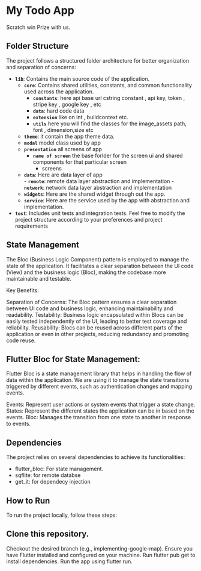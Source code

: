 # My Todo App

Scratch win Prize with us.


## Folder Structure
The project follows a structured folder architecture for better organization and separation of concerns:

- **`lib`**: Contains the main source code of the application.
  - **`core`**: Contains shared utilities, constants, and common functionality used across the application.
     - **`constants`**: here api base url cstring         constant , api key, token , stripe key , google key , etc
     - **`data`**: hard code data
     - **`extension`**:like on int , buildcontext etc.
     - **`utils`** here you will find the classes for the image_assets path, font , dimension,size etc
  - **`theme`**: it contain the app theme data.   
  - **`modal`** model class used by app
  - **`presentation`** all screens of app
       - **`name of screen`** the base forlder for the screen ui and shared components for that particular screen
            - screens
  - **`data`**: Here are data layer of app  
        - **`remote`**: remote data layer abstraction and implementation 
        - **`network`**: network data layer abstraction and implementation 
   - **`widgets`**: Here are the shared widget through out the app.  
  - **`service`**: Here are the service used by the app with abstraction and implementation.       
- **`test`**: Includes unit tests and integration tests.
Feel free to modify the project structure according to your preferences and project requirements

## State Management
The Bloc (Business Logic Component) pattern is employed to manage the state of the application. It facilitates a clear separation between the UI code (View) and the business logic (Bloc), making the codebase more maintainable and testable.

Key Benefits:

Separation of Concerns: The Bloc pattern ensures a clear separation between UI code and business logic, enhancing maintainability and readability.
Testability: Business logic encapsulated within Blocs can be easily tested independently of the UI, leading to better test coverage and reliability.
Reusability: Blocs can be reused across different parts of the application or even in other projects, reducing redundancy and promoting code reuse.

## Flutter Bloc for State Management:
Flutter Bloc is a state management library that helps in handling the flow of data within the application. We are using it to manage the state transitions triggered by different events, such as authentication changes and mapping events.

Events: Represent user actions or system events that trigger a state change.
States: Represent the different states the application can be in based on the events.
Bloc: Manages the transition from one state to another in response to events.

## Dependencies
The project relies on several dependencies to achieve its functionalities:

- flutter_bloc: For state management.
- sqflite: for remote databse
- get_it: for dependecy injection


## How to Run
To run the project locally, follow these steps:

## Clone this repository.
Checkout the desired branch (e.g., implementing-google-map).
Ensure you have Flutter installed and configured on your machine.
Run flutter pub get to install dependencies.
Run the app using flutter run.
